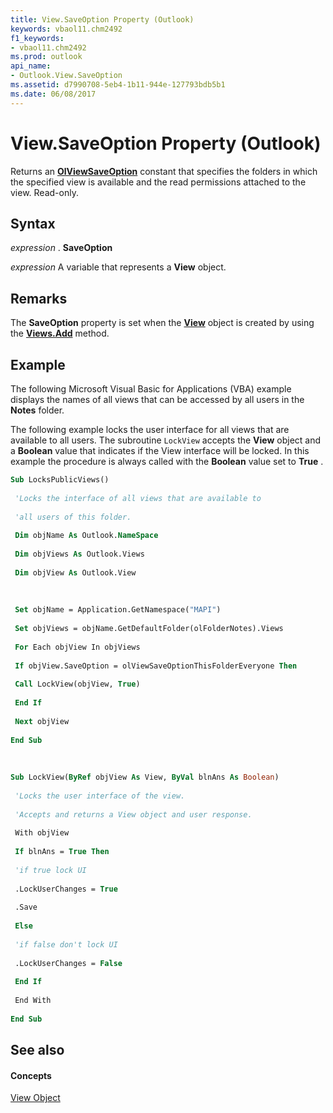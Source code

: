 ```yaml
---
title: View.SaveOption Property (Outlook)
keywords: vbaol11.chm2492
f1_keywords:
- vbaol11.chm2492
ms.prod: outlook
api_name:
- Outlook.View.SaveOption
ms.assetid: d7990708-5eb4-1b11-944e-127793bdb5b1
ms.date: 06/08/2017
---
```



# View.SaveOption Property (Outlook)

Returns an **[OlViewSaveOption](olviewsaveoption-enumeration-outlook.md)** constant that specifies the folders in which the specified view is available and the read permissions attached to the view. Read-only.


## Syntax

 _expression_ . **SaveOption**

 _expression_ A variable that represents a **View** object.


## Remarks

The **SaveOption** property is set when the **[View](view-object-outlook.md)** object is created by using the **[Views.Add](views-add-method-outlook.md)** method.


## Example

The following Microsoft Visual Basic for Applications (VBA) example displays the names of all views that can be accessed by all users in the **Notes** folder.

The following example locks the user interface for all views that are available to all users. The subroutine  `LockView` accepts the **View** object and a **Boolean** value that indicates if the View interface will be locked. In this example the procedure is always called with the **Boolean** value set to **True** .




```vb
Sub LocksPublicViews() 
 
 'Locks the interface of all views that are available to 
 
 'all users of this folder. 
 
 Dim objName As Outlook.NameSpace 
 
 Dim objViews As Outlook.Views 
 
 Dim objView As Outlook.View 
 
 
 
 Set objName = Application.GetNamespace("MAPI") 
 
 Set objViews = objName.GetDefaultFolder(olFolderNotes).Views 
 
 For Each objView In objViews 
 
 If objView.SaveOption = olViewSaveOptionThisFolderEveryone Then 
 
 Call LockView(objView, True) 
 
 End If 
 
 Next objView 
 
End Sub 
 
 
 
Sub LockView(ByRef objView As View, ByVal blnAns As Boolean) 
 
 'Locks the user interface of the view. 
 
 'Accepts and returns a View object and user response. 
 
 With objView 
 
 If blnAns = True Then 
 
 'if true lock UI 
 
 .LockUserChanges = True 
 
 .Save 
 
 Else 
 
 'if false don't lock UI 
 
 .LockUserChanges = False 
 
 End If 
 
 End With 
 
End Sub
```


## See also


#### Concepts


[View Object](view-object-outlook.md)


